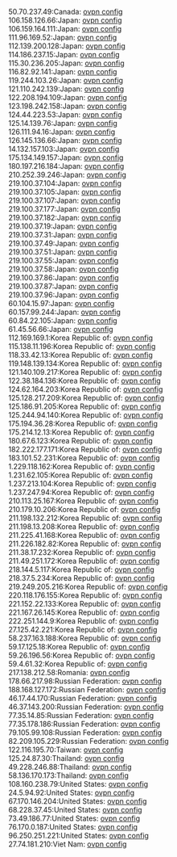 50.70.237.49:Canada: [ovpn config](vpn/50_70_237_49.ovpn)  
106.158.126.66:Japan: [ovpn config](vpn/106_158_126_66.ovpn)  
106.159.164.111:Japan: [ovpn config](vpn/106_159_164_111.ovpn)  
111.96.169.52:Japan: [ovpn config](vpn/111_96_169_52.ovpn)  
112.139.200.128:Japan: [ovpn config](vpn/112_139_200_128.ovpn)  
114.186.237.15:Japan: [ovpn config](vpn/114_186_237_15.ovpn)  
115.30.236.205:Japan: [ovpn config](vpn/115_30_236_205.ovpn)  
116.82.92.141:Japan: [ovpn config](vpn/116_82_92_141.ovpn)  
119.244.103.26:Japan: [ovpn config](vpn/119_244_103_26.ovpn)  
121.110.242.139:Japan: [ovpn config](vpn/121_110_242_139.ovpn)  
122.208.194.109:Japan: [ovpn config](vpn/122_208_194_109.ovpn)  
123.198.242.158:Japan: [ovpn config](vpn/123_198_242_158.ovpn)  
124.44.223.53:Japan: [ovpn config](vpn/124_44_223_53.ovpn)  
125.14.139.76:Japan: [ovpn config](vpn/125_14_139_76.ovpn)  
126.111.94.16:Japan: [ovpn config](vpn/126_111_94_16.ovpn)  
126.145.136.66:Japan: [ovpn config](vpn/126_145_136_66.ovpn)  
14.132.157.103:Japan: [ovpn config](vpn/14_132_157_103.ovpn)  
175.134.149.157:Japan: [ovpn config](vpn/175_134_149_157.ovpn)  
180.197.216.184:Japan: [ovpn config](vpn/180_197_216_184.ovpn)  
210.252.39.246:Japan: [ovpn config](vpn/210_252_39_246.ovpn)  
219.100.37.104:Japan: [ovpn config](vpn/219_100_37_104.ovpn)  
219.100.37.105:Japan: [ovpn config](vpn/219_100_37_105.ovpn)  
219.100.37.107:Japan: [ovpn config](vpn/219_100_37_107.ovpn)  
219.100.37.177:Japan: [ovpn config](vpn/219_100_37_177.ovpn)  
219.100.37.182:Japan: [ovpn config](vpn/219_100_37_182.ovpn)  
219.100.37.19:Japan: [ovpn config](vpn/219_100_37_19.ovpn)  
219.100.37.31:Japan: [ovpn config](vpn/219_100_37_31.ovpn)  
219.100.37.49:Japan: [ovpn config](vpn/219_100_37_49.ovpn)  
219.100.37.51:Japan: [ovpn config](vpn/219_100_37_51.ovpn)  
219.100.37.55:Japan: [ovpn config](vpn/219_100_37_55.ovpn)  
219.100.37.58:Japan: [ovpn config](vpn/219_100_37_58.ovpn)  
219.100.37.86:Japan: [ovpn config](vpn/219_100_37_86.ovpn)  
219.100.37.87:Japan: [ovpn config](vpn/219_100_37_87.ovpn)  
219.100.37.96:Japan: [ovpn config](vpn/219_100_37_96.ovpn)  
60.104.15.97:Japan: [ovpn config](vpn/60_104_15_97.ovpn)  
60.157.99.244:Japan: [ovpn config](vpn/60_157_99_244.ovpn)  
60.84.22.105:Japan: [ovpn config](vpn/60_84_22_105.ovpn)  
61.45.56.66:Japan: [ovpn config](vpn/61_45_56_66.ovpn)  
112.169.169.1:Korea Republic of: [ovpn config](vpn/112_169_169_1.ovpn)  
115.138.11.196:Korea Republic of: [ovpn config](vpn/115_138_11_196.ovpn)  
118.33.42.13:Korea Republic of: [ovpn config](vpn/118_33_42_13.ovpn)  
119.148.139.134:Korea Republic of: [ovpn config](vpn/119_148_139_134.ovpn)  
121.140.109.217:Korea Republic of: [ovpn config](vpn/121_140_109_217.ovpn)  
122.38.184.136:Korea Republic of: [ovpn config](vpn/122_38_184_136.ovpn)  
124.62.164.203:Korea Republic of: [ovpn config](vpn/124_62_164_203.ovpn)  
125.128.217.209:Korea Republic of: [ovpn config](vpn/125_128_217_209.ovpn)  
125.186.91.205:Korea Republic of: [ovpn config](vpn/125_186_91_205.ovpn)  
125.244.94.140:Korea Republic of: [ovpn config](vpn/125_244_94_140.ovpn)  
175.194.36.28:Korea Republic of: [ovpn config](vpn/175_194_36_28.ovpn)  
175.214.12.13:Korea Republic of: [ovpn config](vpn/175_214_12_13.ovpn)  
180.67.6.123:Korea Republic of: [ovpn config](vpn/180_67_6_123.ovpn)  
182.222.177.171:Korea Republic of: [ovpn config](vpn/182_222_177_171.ovpn)  
183.101.52.231:Korea Republic of: [ovpn config](vpn/183_101_52_231.ovpn)  
1.229.118.162:Korea Republic of: [ovpn config](vpn/1_229_118_162.ovpn)  
1.231.62.105:Korea Republic of: [ovpn config](vpn/1_231_62_105.ovpn)  
1.237.213.104:Korea Republic of: [ovpn config](vpn/1_237_213_104.ovpn)  
1.237.247.94:Korea Republic of: [ovpn config](vpn/1_237_247_94.ovpn)  
210.113.25.167:Korea Republic of: [ovpn config](vpn/210_113_25_167.ovpn)  
210.179.10.206:Korea Republic of: [ovpn config](vpn/210_179_10_206.ovpn)  
211.198.132.212:Korea Republic of: [ovpn config](vpn/211_198_132_212.ovpn)  
211.198.13.208:Korea Republic of: [ovpn config](vpn/211_198_13_208.ovpn)  
211.225.41.168:Korea Republic of: [ovpn config](vpn/211_225_41_168.ovpn)  
211.226.182.82:Korea Republic of: [ovpn config](vpn/211_226_182_82.ovpn)  
211.38.17.232:Korea Republic of: [ovpn config](vpn/211_38_17_232.ovpn)  
211.49.251.172:Korea Republic of: [ovpn config](vpn/211_49_251_172.ovpn)  
218.144.5.117:Korea Republic of: [ovpn config](vpn/218_144_5_117.ovpn)  
218.37.5.234:Korea Republic of: [ovpn config](vpn/218_37_5_234.ovpn)  
219.249.205.216:Korea Republic of: [ovpn config](vpn/219_249_205_216.ovpn)  
220.118.176.155:Korea Republic of: [ovpn config](vpn/220_118_176_155.ovpn)  
221.152.22.133:Korea Republic of: [ovpn config](vpn/221_152_22_133.ovpn)  
221.167.26.145:Korea Republic of: [ovpn config](vpn/221_167_26_145.ovpn)  
222.251.144.9:Korea Republic of: [ovpn config](vpn/222_251_144_9.ovpn)  
27.125.42.221:Korea Republic of: [ovpn config](vpn/27_125_42_221.ovpn)  
58.237.163.188:Korea Republic of: [ovpn config](vpn/58_237_163_188.ovpn)  
59.17.125.18:Korea Republic of: [ovpn config](vpn/59_17_125_18.ovpn)  
59.26.196.56:Korea Republic of: [ovpn config](vpn/59_26_196_56.ovpn)  
59.4.61.32:Korea Republic of: [ovpn config](vpn/59_4_61_32.ovpn)  
217.138.212.58:Romania: [ovpn config](vpn/217_138_212_58.ovpn)  
178.66.217.98:Russian Federation: [ovpn config](vpn/178_66_217_98.ovpn)  
188.168.127.172:Russian Federation: [ovpn config](vpn/188_168_127_172.ovpn)  
46.17.44.170:Russian Federation: [ovpn config](vpn/46_17_44_170.ovpn)  
46.37.143.200:Russian Federation: [ovpn config](vpn/46_37_143_200.ovpn)  
77.35.14.85:Russian Federation: [ovpn config](vpn/77_35_14_85.ovpn)  
77.35.178.186:Russian Federation: [ovpn config](vpn/77_35_178_186.ovpn)  
79.105.99.108:Russian Federation: [ovpn config](vpn/79_105_99_108.ovpn)  
82.209.105.229:Russian Federation: [ovpn config](vpn/82_209_105_229.ovpn)  
122.116.195.70:Taiwan: [ovpn config](vpn/122_116_195_70.ovpn)  
125.24.87.30:Thailand: [ovpn config](vpn/125_24_87_30.ovpn)  
49.228.246.88:Thailand: [ovpn config](vpn/49_228_246_88.ovpn)  
58.136.170.173:Thailand: [ovpn config](vpn/58_136_170_173.ovpn)  
108.160.238.79:United States: [ovpn config](vpn/108_160_238_79.ovpn)  
24.5.94.92:United States: [ovpn config](vpn/24_5_94_92.ovpn)  
67.170.146.204:United States: [ovpn config](vpn/67_170_146_204.ovpn)  
68.228.37.45:United States: [ovpn config](vpn/68_228_37_45.ovpn)  
73.49.186.77:United States: [ovpn config](vpn/73_49_186_77.ovpn)  
76.170.0.187:United States: [ovpn config](vpn/76_170_0_187.ovpn)  
96.250.251.221:United States: [ovpn config](vpn/96_250_251_221.ovpn)  
27.74.181.210:Viet Nam: [ovpn config](vpn/27_74_181_210.ovpn)  

